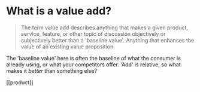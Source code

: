 # What is a value add?

>The term value add describes anything that makes a given product, service, feature, or other topic of discussion objectively or subjectively better than a 'baseline value'. Anything that enhances the value of an existing value proposition.

The 'baseline value' here is often the baseline of what the consumer is already using, or what your competitors offer. 'Add' is relative, so what makes it _better_ than something else?

[[product]]